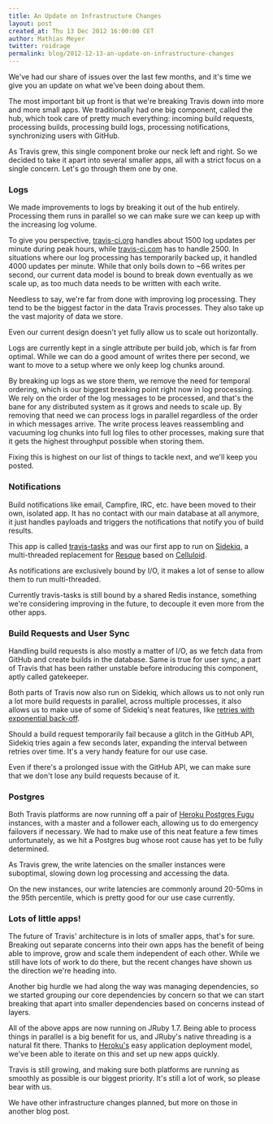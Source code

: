 ```yaml
---
title: An Update on Infrastructure Changes
layout: post
created_at: Thu 13 Dec 2012 16:00:00 CET
author: Mathias Meyer
twitter: roidrage
permalink: blog/2012-12-13-an-update-on-infrastructure-changes
---
```

We've had our share of issues over the last few months, and it's time we give 
you an update on what we've been doing about them.

The most important bit up front is that we're breaking Travis down into more and
more small apps. We traditionally had one big component, called the hub, which
took care of pretty much everything: incoming build requests, processing builds,
processing build logs, processing notifications, synchronizing users with
GitHub.

As Travis grew, this single component broke our neck left and right. So we
decided to take it apart into several smaller apps, all with a strict focus on a
single concern. Let's go through them one by one.

### Logs

We made improvements to logs by breaking it out of the hub entirely. Processing
them runs in parallel so we can make sure we can keep up with the increasing log
volume.

To give you perspective, [travis-ci.org](http://travis-ci.org) handles about
1500 log updates per minute during peak hours, while
[travis-ci.com](http://travis-ci.com) has to handle 2500. In situations where our
log processing has temporarily backed up, it handled 4000 updates per minute.
While that only boils down to ~66 writes per second, our current data
model is bound to break down eventually as we scale up, as too much data needs
to be written with each write.

Needless to say, we're far from done with improving log processing. They tend to
be the biggest factor in the data Travis processes. They also take up the vast
majority of data we store.

Even our current design doesn't yet fully allow us to scale out horizontally.

Logs are currently kept in a single attribute per build job, which is far from
optimal. While we can do a good amount of writes there per second, we want to
move to a setup where we only keep log chunks around.

By breaking up logs as we store them, we remove the need for temporal ordering,
which is our biggest breaking point right now in log processing. We rely on the
order of the log messages to be processed, and that's the bane for any
distributed system as it grows and needs to scale up. By removing that need we
can process logs in parallel regardless of the order in which messages arrive.
The write process leaves reassembling and vacuuming log chunks into full log
files to other processes, making sure that it gets the highest throughput
possible when storing them.

Fixing this is highest on our list of things to tackle next, and we'll keep you
posted.

### Notifications

Build notifications like email, Campfire, IRC, etc. have been moved to their
own, isolated app. It has no contact with our main database at all anymore, it
just handles payloads and triggers the notifications that notify you of build
results.

This app is called [travis-tasks](https://github.com/travis-ci/travis-tasks) and
was our first app to run on [Sidekiq](http://sidekiq.org), a multi-threaded
replacement for [Resque](https://github.com/defunkt/resque) based on
[Celluloid](http://celluloid.io).

As notifications are exclusively bound by I/O, it makes a lot of sense to allow
them to run multi-threaded.

Currently travis-tasks is still bound by a shared Redis instance, something
we're considering improving in the future, to decouple it even more from the
other apps.

### Build Requests and User Sync

Handling build requests is also mostly a matter of I/O, as we fetch data from
GitHub and create builds in the database. Same is true for user sync, a part of
Travis that has been rather unstable before introducing this component, aptly
called gatekeeper.

Both parts of Travis now also run on Sidekiq, which allows us to not only run a
lot more build requests in parallel, across multiple processes, it also allows
us to make use of some of Sidekiq's neat features, like [retries with exponential
back-off](https://github.com/mperham/sidekiq/wiki/Error-Handling).

Should a build request temporarily fail because a glitch in the GitHub API,
Sidekiq tries again a few seconds later, expanding the interval between retries
over time. It's a very handy feature for our use case.

Even if there's a prolonged issue with the GitHub API, we can make sure that we
don't lose any build requests because of it.

### Postgres

Both Travis platforms are now running off a pair of [Heroku Postgres
Fugu](http://postgres.heroku.com) instances, with a master and a follower each,
allowing us to do emergency failovers if necessary. We had to make use of this
neat feature a few times unfortunately, as we hit a Postgres bug whose root cause
has yet to be fully determined.

As Travis grew, the write latencies on the smaller instances were suboptimal,
slowing down log processing and accessing the data.

On the new instances, our write latencies are commonly around 20-50ms in the
95th percentile, which is pretty good for our use case currently.

### Lots of little apps!

The future of Travis' architecture is in lots of smaller apps, that's for
sure. Breaking out separate concerns into their own apps has the benefit of
being able to improve, grow and scale them independent of each other. While we
still have lots of work to do there, but the recent changes have shown us the
direction we're heading into.

Another big hurdle we had along the way was managing dependencies, so we started
grouping our core dependencies by concern so that we can start breaking that
apart into smaller dependencies based on concerns instead of layers.

All of the above apps are now running on JRuby 1.7. Being able to process things
in parallel is a big benefit for us, and JRuby's native threading is a natural
fit there. Thanks to [Heroku's](http://heroku.com) easy application deployment model,
we've been able to iterate on this and set up new apps quickly.

Travis is still growing, and making sure both platforms are running as smoothly
as possible is our biggest priority. It's still a lot of work, so please bear
with us.

We have other infrastructure changes planned, but more on those in another blog
post.

